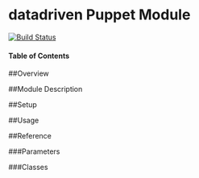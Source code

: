 # datadriven Puppet Module
[![Build Status](https://travis-ci.org/cammoraton/datadriven.svg)](https://travis-ci.org/cammoraton/datadriven)

#### Table of Contents

##Overview

##Module Description

##Setup

##Usage

##Reference

###Parameters

###Classes
